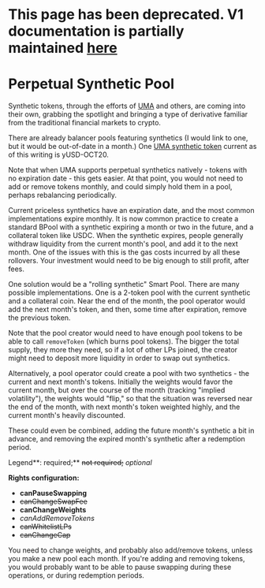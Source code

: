 # This page has been deprecated. V1 documentation is partially maintained [here](docs.balancer.fi/v/v1/guides/smart-pool-templates-gui/perpetual-synthetic-pool)

# Perpetual Synthetic Pool

Synthetic tokens, through the efforts of [UMA](https://umaproject.org/) and others, are coming into their own, grabbing the spotlight and bringing a type of derivative familiar from the traditional financial markets to crypto.

There are already balancer pools featuring synthetics \(I would link to one, but it would be out-of-date in a month.\) One [UMA synthetic token](https://medium.com/uma-project/priceless-synthetic-tokens-f28e6452c18b) current as of this writing is yUSD-OCT20.

Note that when UMA supports perpetual synthetics natively - tokens with no expiration date - this gets easier. At that point, you would not need to add or remove tokens monthly, and could simply hold them in a pool, perhaps rebalancing periodically.

Current priceless synthetics have an expiration date, and the most common implementations expire monthly. It is now common practice to create a standard BPool with a synthetic expiring a month or two in the future, and a collateral token like USDC. When the synthetic expires, people generally withdraw liquidity from the current month's pool, and add it to the next month. One of the issues with this is the gas costs incurred by all these rollovers. Your investment would need to be big enough to still profit, after fees.

One solution would be a "rolling synthetic" Smart Pool. There are many possible implementations. One is a 2-token pool with the current synthetic and a collateral coin. Near the end of the month, the pool operator would add the next month's token, and then, some time after expiration, remove the previous token.

Note that the pool creator would need to have enough pool tokens to be able to call `removeToken` \(which burns pool tokens\). The bigger the total supply, they more they need, so if a lot of other LPs joined, the creator might need to deposit more liquidity in order to swap out synthetics.

Alternatively, a pool operator could create a pool with two synthetics - the current and next month's tokens. Initially the weights would favor the current month, but over the course of the month \(tracking "implied volatility"\), the weights would "flip," so that the situation was reversed near the end of the month, with next month's token weighted highly, and the current month's heavily discounted.

These could even be combined, adding the future month's synthetic a bit in advance, and removing the expired month's synthetic after a redemption period.

Legend**: required;** ~~not required;~~ _optional_

**Rights configuration:**

* **canPauseSwapping**
* ~~canChangeSwapFee~~
* **canChangeWeights**
* _canAddRemoveTokens_
* ~~canWhitelistLPs~~
* ~~canChangeCap~~

You need to change weights, and probably also add/remove tokens, unless you make a new pool each month. If you're adding and removing tokens, you would probably want to be able to pause swapping during these operations, or during redemption periods.

